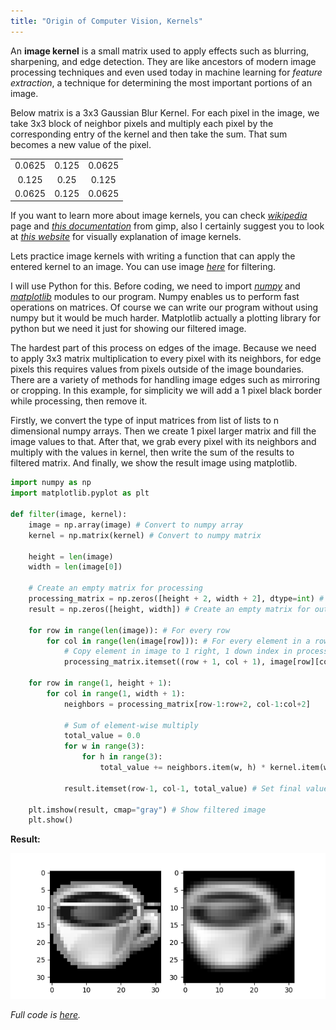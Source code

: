 ```yaml
---
title: "Origin of Computer Vision, Kernels"
---
```


An **image kernel** is a small matrix used to apply effects such as blurring, sharpening, and edge detection. They are like ancestors of modern image processing techniques and even used today in machine learning for _feature extraction_, a technique for determining the most important portions of an image.

Below matrix is a 3x3 Gaussian Blur Kernel. For each pixel in the image, we take 3x3 block of neighbor pixels and multiply each pixel by the corresponding entry of the kernel and then take the sum. That sum becomes a new value of the pixel.



<table>
    <tr>
        <td><center>0.0625</center></td>
        <td><center>0.125</center></td>
        <td><center>0.0625</center></td>
    </tr>
    <tr>
        <td><center>0.125</center></td>
        <td><center>0.25</center></td>
        <td><center>0.125</center></td>
    </tr>
    <tr>
        <td><center>0.0625</center></td>
        <td><center>0.125</center></td>
        <td><center>0.0625</center></td>
    </tr>
</table>

If you want to learn more about image kernels, you can check *[wikipedia](https://bit.ly/2yfaapD)* page and _[this documentation](https://docs.gimp.org/en/gimp-filter-convolution-matrix.html)_ from gimp, also I certainly suggest you to look at _[this website](http://setosa.io/ev/image-kernels/)_ for visually explanation of image kernels.

Lets practice image kernels with writing a function that can apply the entered kernel to an image. You can use image *[here](https://github.com/enesdemirag/programming-exercises/tree/master/exercises/materials/image-kernels/)* for filtering.

I will use Python for this. Before coding, we need to import _[numpy](https://docs.scipy.org/doc/numpy/user/whatisnumpy.html)_ and _[matplotlib](https://matplotlib.org/)_ modules to our program. Numpy enables us to perform fast operations on matrices. Of course we can write our program without using numpy but it would be much harder. Matplotlib actually a plotting library for python but we need it just for showing our filtered image.

The hardest part of this process on edges of the image. Because we need to apply 3x3 matrix multiplication to every pixel with its neighbors, for edge pixels this requires values from pixels outside of the image boundaries. There are a variety of methods for handling image edges such as mirroring or cropping. In this example, for simplicity we will add a 1 pixel black border while processing, then remove it.

Firstly, we convert the type of input matrices from list of lists to n dimensional numpy arrays. Then we create 1 pixel larger matrix and fill the image values to that. After that, we grab every pixel with its neighbors and multiply with the values in kernel, then write the sum of the results to filtered matrix. And finally, we show the result image using matplotlib.

```python
import numpy as np
import matplotlib.pyplot as plt

def filter(image, kernel):
    image = np.array(image) # Convert to numpy array
    kernel = np.matrix(kernel) # Convert to numpy matrix

    height = len(image)
    width = len(image[0])

    # Create an empty matrix for processing
    processing_matrix = np.zeros([height + 2, width + 2], dtype=int) # 1 pixel larger from borders
    result = np.zeros([height, width]) # Create an empty matrix for output

    for row in range(len(image)): # For every row
        for col in range(len(image[row])): # For every element in a row
            # Copy element in image to 1 right, 1 down index in processing matrix for edge handling
            processing_matrix.itemset((row + 1, col + 1), image[row][col])

    for row in range(1, height + 1):
        for col in range(1, width + 1):
            neighbors = processing_matrix[row-1:row+2, col-1:col+2]

            # Sum of element-wise multiply
            total_value = 0.0
            for w in range(3):
                for h in range(3):
                    total_value += neighbors.item(w, h) * kernel.item(w, h)

            result.itemset(row-1, col-1, total_value) # Set final value to index

    plt.imshow(result, cmap="gray") # Show filtered image
    plt.show()
```

**Result:**

<p align="center"><img src="https://github.com/enesdemirag/enesdemirag.github.io/raw/master/_posts/images/image-kernels.png"></p>

_Full code is [here](https://github.com/enesdemirag/programming-exercises/tree/master/exercises/materials/image-kernels/demo.py)._